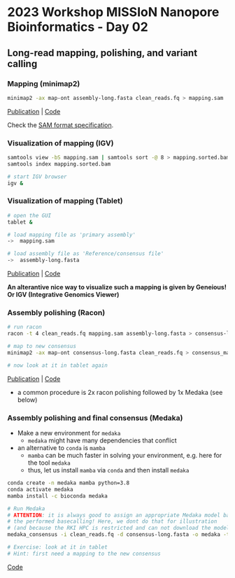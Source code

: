 # 2023 Workshop MISSIoN Nanopore Bioinformatics - Day 02

## Long-read mapping, polishing, and variant calling

### Mapping (minimap2)
```bash
minimap2 -ax map-ont assembly-long.fasta clean_reads.fq > mapping.sam
```
[Publication](https://doi.org/10.1093/bioinformatics/bty191) | [Code](https://github.com/lh3/minimap2)

Check the [SAM format specification](https://samtools.github.io/hts-specs/SAMv1.pdf).

### Visualization of mapping (IGV)

```bash
samtools view -bS mapping.sam | samtools sort -@ 8 > mapping.sorted.bam  
samtools index mapping.sorted.bam

# start IGV browser
igv &
```

### Visualization of mapping (Tablet)

```bash
# open the GUI
tablet &

# load mapping file as 'primary assembly'
->  mapping.sam

# load assembly file as 'Reference/consensus file'
->  assembly-long.fasta
```
[Publication](http://dx.doi.org/10.1093/bib/bbs012) | [Code](https://ics.hutton.ac.uk/tablet/)

__An alterantive nice way to visualize such a mapping is given by Geneious! Or IGV (Integrative Genomics Viewer)__

### Assembly polishing (Racon)

```bash
# run racon
racon -t 4 clean_reads.fq mapping.sam assembly-long.fasta > consensus-long.fasta

# map to new consensus
minimap2 -ax map-ont consensus-long.fasta clean_reads.fq > consensus_mapping.sam

# now look at it in tablet again
```
[Publication](https://www.ncbi.nlm.nih.gov/pmc/articles/PMC5411768/) | [Code](https://github.com/isovic/racon)

* a common procedure is 2x racon polishing followed by 1x Medaka (see below)


### Assembly polishing and final consensus (Medaka)

* Make a new environment for `medaka` 
    * `medaka` might have many dependencies that conflict 
* an alternative to `conda` is `mamba`
    * `mamba` can be much faster in solving your environment, e.g. here for the tool `medaka`
    * thus, let us install `mamba` via `conda` and then install `medaka`

```bash
conda create -n medaka mamba python=3.8
conda activate medaka
mamba install -c bioconda medaka
```

```bash
# Run Medaka
# ATTENTION: it is always good to assign an appropriate Medaka model based on 
# the performed basecalling! Here, we dont do that for illustration 
# (and because the RKI HPC is restricted and can not download the model when first used ...)
medaka_consensus -i clean_reads.fq -d consensus-long.fasta -o medaka -t 4

# Exercise: look at it in tablet
# Hint: first need a mapping to the new consensus
```
[Code](https://github.com/nanoporetech/medaka)
